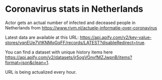 # Coronavirus stats in Netherlands

Actor gets an actual number of infected and deceased people in Netherlands from https://www.rivm.nl/actuele-informatie-over-coronavirus

Latest data are available at this URL: https://api.apify.com/v2/key-value-stores/vqnEUe7VtKNMqGqFF/records/LATEST?disableRedirect=true.

You can find a dataset with unique history items here https://api.apify.com/v2/datasets/jr5ogVGnyfMZJwpnB/items?format=json&clean=1.

URL is being actualized every hour.
